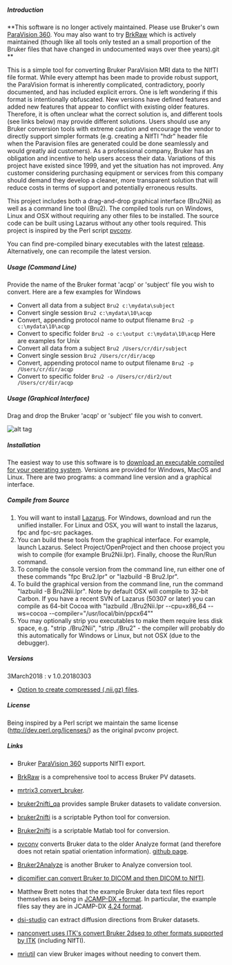 ##### Introduction

**This software is no longer actively maintained. Please use Bruker's own [ParaVision 360](https://github.com/neurolabusc/Bru2Nii/issues/24). You may also want to try [BrkRaw](https://github.com/dvm-shlee/bruker) which is actively maintained (though like all tools only tested an a small proportion of the Bruker files that have changed in undocumented ways over thee years).git
**

This is a simple tool for converting Bruker ParaVision MRI data to the NIfTI file format. While every attempt has been made to provide robust support, the ParaVision format is inherently complicated, contradictory, poorly documented, and has included explicit errors. One is left wondering if this format is intentionally obfuscated. New versions have defined features and added new features that appear to conflict with existing older features. Therefore, it is often unclear what the correct solution is, and different tools (see links below) may provide different solutions. Users should use any Bruker conversion tools with extreme caution and encourage the vendor to directly support simpler formats (e.g. creating a NIfTI "hdr" header file when the Paravision files are generated could be done seamlessly and would greatly aid customers). As a professional company, Bruker has an obligation and incentive to help users access their data. Variations of this project have existed since 1999, and yet the situation has not improved. Any customer considering purchasing equipment or services from this company should demand they develop a cleaner, more transparent solution that will reduce costs in terms of support and potentially erroneous results.

This project includes both a drag-and-drop graphical interface (Bru2Nii) as well as a command line tool (Bru2). The compiled tools run on Windows, Linux and OSX without requiring any other files to be installed. The source code can be built using Lazarus without any other tools required. This project is inspired by the Perl script [pvconv](http://pvconv.sourceforge.net).

You can find pre-compiled binary executables with the latest [release](https://github.com/neurolabusc/Bru2Nii/releases). Alternatively, one can recompile the latest version.

##### Usage (Command Line)

Provide the name of the Bruker format 'acqp' or 'subject' file you wish to convert. Here are a few examples for Windows
 * Convert all data from a subject `Bru2 c:\mydata\subject`
 * Convert single session `Bru2 c:\mydata\10\acqp`
 * Convert, appending protocol name to output filename `Bru2 -p c:\mydata\10\acqp`
 * Convert to specific folder `Bru2 -o c:\output c:\mydata\10\acqp`
Here are examples for Unix
 * Convert all data from a subject `Bru2 /Users/cr/dir/subject`
 * Convert single session `Bru2 /Users/cr/dir/acqp`
 * Convert, appending protocol name to output filename `Bru2 -p /Users/cr/dir/acqp`
 * Convert to specific folder `Bru2 -o /Users/cr/dir2/out /Users/cr/dir/acqp`

##### Usage (Graphical Interface)

Drag and drop the Bruker 'acqp' or 'subject' file you wish to convert.

![alt tag](https://github.com/neurolabusc/Bru2Nii/blob/master/gui.png)

##### Installation

The easiest way to use this software is to [download an executable compiled for your operating system](https://github.com/neurolabusc/Bru2Nii/releases). Versions are provided for Windows, MacOS and Linux. There are two programs: a command line version and a graphical interface.

##### Compile from Source

1. You will want to install [Lazarus](http://www.lazarus-ide.org). For Windows, download and run the unified installer. For Linux and OSX, you will want to install the lazarus, fpc and fpc-src packages.
2. You can build these tools from the graphical interface. For example, launch Lazarus. Select Project/OpenProject and then choose project you wish to compile (for example Bru2Nii.lpr). Finally, choose the Run/Run command.
3. To compile the console version from the command line, run either one of these commands "fpc Bru2.lpr" or "lazbuild -B Bru2.lpr".
4. To build the graphical version from the command line, run the command "lazbuild -B Bru2Nii.lpr". Note by default OSX will compile to 32-bit Carbon. If you have a recent SVN of Lazarus (50307 or later) you can compile as 64-bit Cocoa with "lazbuild ./Bru2Nii.lpr --cpu=x86_64 --ws=cocoa --compiler="/usr/local/bin/ppcx64""
5. You may optionally strip you executables to make them require less disk space, e.g. "strip ./Bru2Nii", "strip ./Bru2" - the compiler will probably do this automatically for Windows or Linux, but not OSX (due to the debugger).

##### Versions

3March2018 : v 1.0.20180303
 - [Option to create compressed (.nii.gz) files](https://github.com/neurolabusc/Bru2Nii/issues/19).

##### License

Being inspired by a Perl script we maintain the same license (http://dev.perl.org/licenses/) as the original pvconv project.

##### Links
 * Bruker [ParaVision 360](https://github.com/neurolabusc/Bru2Nii/issues/24) supports NIfTI export.
 * [BrkRaw](https://github.com/dvm-shlee/bruker) is a comprehensive tool to access Bruker PV datasets.
 * [mrtrix3 convert_bruker](https://github.com/MRtrix3/mrtrix3/blob/5b5ef203090fe8c615a7f35708422a50cc89eb00/bin/convert_bruker).
 * [bruker2nifti_qa](https://gitlab.com/naveau/bruker2nifti_qa/tree/master) provides sample Bruker datasets to validate conversion.
 * [bruker2nifti](https://github.com/SebastianoF/bruker2nifti) is a scriptable Python tool for conversion.
 * [Bruker2nifti](https://github.com/CristinaChavarrias/Bruker2nifti) is a scriptable Matlab tool for conversion.
 * [pvconv](http://pvconv.sourceforge.net) converts Bruker data to the older Analyze format (and therefore does not retain spatial orientation information). [github page](https://github.com/matthew-brett/pvconv).
 * [Bruker2Analyze](http://www.mccauslandcenter.sc.edu/mricro/mricro/bru2anz/) is another Bruker to Analyze conversion tool.
  * [dicomifier can convert Bruker to DICOM and then DICOM to NIfTI](https://github.com/lamyj/dicomifier).
 * Matthew Brett notes that the example Bruker data text files report themselves as being in [JCAMP-DX
+format](http://jcamp-dx.org/). In particular, the example files say they are in JCAMP-DX [4.24 format](http://jcamp-dx.org/protocols/dxir01.pdf).
 * [dsi-studio](http://dsi-studio.labsolver.org/Manual/Parse-DICOM) can extract diffusion directions from Bruker datasets.
 * [nanconvert uses ITK's convert Bruker 2dseq to other formats supported by ITK](https://github.com/spinicist/nanconvert) (including NIfTI).

 * [mriutil](http://www.pennstatehershey.org/web/nmrlab/resources/software/mriutil) can view Bruker images without needing to convert them.